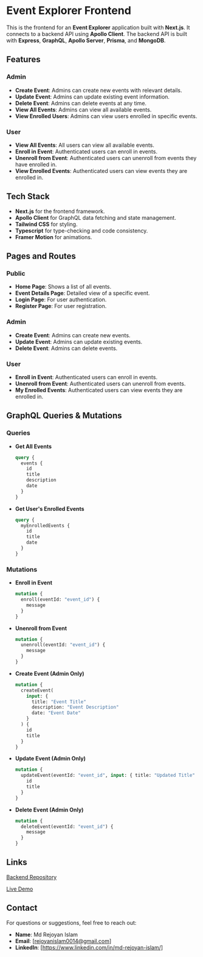 # Event Explorer Frontend

This is the frontend for an **Event Explorer** application built with **Next.js**. It connects to a backend API using **Apollo Client**. The backend API is built with **Express**, **GraphQL**, **Apollo Server**, **Prisma**, and **MongoDB**.

## Features

### Admin

- **Create Event**: Admins can create new events with relevant details.
- **Update Event**: Admins can update existing event information.
- **Delete Event**: Admins can delete events at any time.
- **View All Events**: Admins can view all available events.
- **View Enrolled Users**: Admins can view users enrolled in specific events.

### User

- **View All Events**: All users can view all available events.
- **Enroll in Event**: Authenticated users can enroll in events.
- **Unenroll from Event**: Authenticated users can unenroll from events they have enrolled in.
- **View Enrolled Events**: Authenticated users can view events they are enrolled in.

## Tech Stack

- **Next.js** for the frontend framework.
- **Apollo Client** for GraphQL data fetching and state management.
- **Tailwind CSS** for styling.
- **Typescript** for type-checking and code consistency.
- **Framer Motion** for animations.

## Pages and Routes

### Public

- **Home Page**: Shows a list of all events.
- **Event Details Page**: Detailed view of a specific event.
- **Login Page**: For user authentication.
- **Register Page**: For user registration.

### Admin

- **Create Event**: Admins can create new events.
- **Update Event**: Admins can update existing events.
- **Delete Event**: Admins can delete events.

### User

- **Enroll in Event**: Authenticated users can enroll in events.
- **Unenroll from Event**: Authenticated users can unenroll from events.
- **My Enrolled Events**: Authenticated users can view events they are enrolled in.

## GraphQL Queries & Mutations

### Queries

- **Get All Events**

  ```graphql
  query {
    events {
      id
      title
      description
      date
    }
  }
  ```

- **Get User's Enrolled Events**
  ```graphql
  query {
    myEnrolledEvents {
      id
      title
      date
    }
  }
  ```

### Mutations

- **Enroll in Event**

  ```graphql
  mutation {
    enroll(eventId: "event_id") {
      message
    }
  }
  ```

- **Unenroll from Event**

  ```graphql
  mutation {
    unenroll(eventId: "event_id") {
      message
    }
  }
  ```

- **Create Event (Admin Only)**

  ```graphql
  mutation {
    createEvent(
      input: {
        title: "Event Title"
        description: "Event Description"
        date: "Event Date"
      }
    ) {
      id
      title
    }
  }
  ```

- **Update Event (Admin Only)**

  ```graphql
  mutation {
    updateEvent(eventId: "event_id", input: { title: "Updated Title" }) {
      id
      title
    }
  }
  ```

- **Delete Event (Admin Only)**
  ```graphql
  mutation {
    deleteEvent(eventId: "event_id") {
      message
    }
  }
  ```

## Links

[Backend Repository]("https://github.com/md-rejoyan-islam/event_explorer_api")

[Live Demo]("https://event-explorer.vercel.app")

## Contact

For questions or suggestions, feel free to reach out:

- **Name**: Md Rejoyan Islam
- **Email**: [rejoyanislam0014@gmail.com]
- **LinkedIn**: [https://www.linkedin.com/in/md-rejoyan-islam/]
